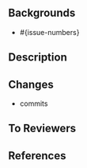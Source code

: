 Backgrounds
-

- #{issue-numbers}

Description
-

Changes
-

- commits

To Reviewers
-

References
-
